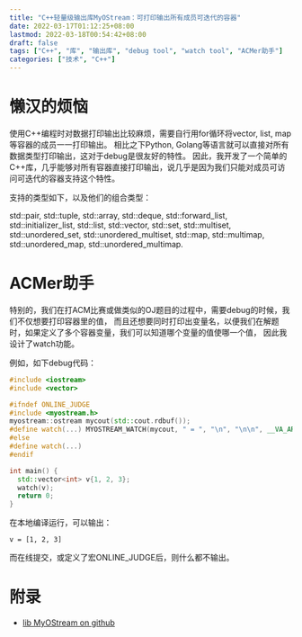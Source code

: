 ```yaml
---
title: "C++轻量级输出库MyOStream：可打印输出所有成员可迭代的容器"
date: 2022-03-17T01:12:25+08:00
lastmod: 2022-03-18T00:54:42+08:00
draft: false
tags: ["C++", "库", "输出库", "debug tool", "watch tool", "ACMer助手"]
categories: ["技术", "C++"]
---
```


# 懒汉的烦恼

使用C++编程时对数据打印输出比较麻烦，需要自行用for循环将vector, list, map等容器的成员一一打印输出。
相比之下Python, Golang等语言就可以直接对所有数据类型打印输出，这对于debug是很友好的特性。
因此，我开发了一个简单的C++库，几乎能够对所有容器直接打印输出，说几乎是因为我们只能对成员可访问可迭代的容器支持这个特性。

支持的类型如下，以及他们的组合类型：

std::pair, std::tuple, std::array, std::deque, 
std::forward_list, std::initializer_list, std::list, std::vector, 
std::set, std::multiset, std::unordered_set, std::unordered_multiset,
std::map, std::multimap, std::unordered_map, std::unordered_multimap.

# ACMer助手

特别的，我们在打ACM比赛或做类似的OJ题目的过程中，需要debug的时候，我们不仅想要打印容器里的值，
而且还想要同时打印出变量名，以便我们在解题时，如果定义了多个容器变量，我们可以知道哪个变量的值使哪一个值，
因此我设计了watch功能。


例如，如下debug代码：
```C++
#include <iostream>
#include <vector>

#ifndef ONLINE_JUDGE
#include <myostream.h>
myostream::ostream mycout(std::cout.rdbuf());
#define watch(...) MYOSTREAM_WATCH(mycout, " = ", "\n", "\n\n", __VA_ARGS__)
#else
#define watch(...)
#endif

int main() {
  std::vector<int> v{1, 2, 3};
  watch(v);
  return 0;
}
```

在本地编译运行，可以输出：
```text
v = [1, 2, 3]
```
而在线提交，或定义了宏ONLINE_JUDGE后，则什么都不输出。

# 附录

* [lib MyOStream on github](https://github.com/peacalm/myostream)
